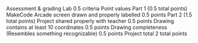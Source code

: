 Assessment & grading
Lab 0.5 criteria
Point values
Part 1
(0.5 total points)
MakeCode Arcade screen drawn and properly labelled
0.5 points
Part 2
(1.5 total points)
Project shared properly with teacher
0.5 points
Drawing contains at least 10 coordinates
0.5 points
Drawing completeness (Resembles something recognizable)
0.5 points
Project total
2 total points
